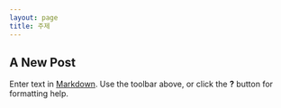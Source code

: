 ```yaml
---
layout: page
title: 주제
---
```


## A New Post

Enter text in [Markdown](http://daringfireball.net/projects/markdown/). Use the toolbar above, or click the **?** button for formatting help.
